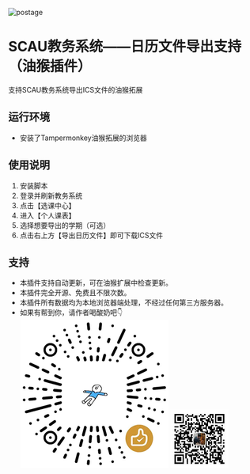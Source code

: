 ![postage](/doc/poster.png.png)
# SCAU教务系统——日历文件导出支持（油猴插件）
支持SCAU教务系统导出ICS文件的油猴拓展
## 运行环境
- 安装了Tampermonkey油猴拓展的浏览器
## 使用说明
1. 安装脚本
2. 登录并刷新教务系统
3. 点击【选课中心】
4. 进入【个人课表】
5. 选择想要导出的学期（可选）
6. 点击右上方【导出日历文件】即可下载ICS文件
## 支持
- 本插件支持自动更新，可在油猴扩展中检查更新。
- 本插件完全开源、免费且不限次数。
- 本插件所有数据均为本地浏览器端处理，不经过任何第三方服务器。
- 如果有帮到你，请作者喝酸奶吧👇
![support](/doc/good.png)
![mp](/doc/mp.jpg)



